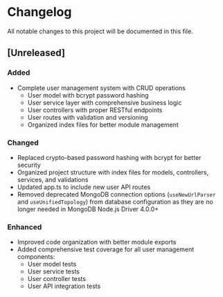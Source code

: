 # Changelog

All notable changes to this project will be documented in this file.

## [Unreleased]

### Added

- Complete user management system with CRUD operations
  - User model with bcrypt password hashing
  - User service layer with comprehensive business logic
  - User controllers with proper RESTful endpoints
  - User routes with validation and versioning
  - Organized index files for better module management

### Changed

- Replaced crypto-based password hashing with bcrypt for better security
- Organized project structure with index files for models, controllers, services, and validations
- Updated app.ts to include new user API routes
- Removed deprecated MongoDB connection options (`useNewUrlParser` and `useUnifiedTopology`) from database configuration as they are no longer needed in MongoDB Node.js Driver 4.0.0+

### Enhanced

- Improved code organization with better module exports
- Added comprehensive test coverage for all user management components:
  - User model tests
  - User service tests
  - User controller tests
  - User API integration tests

